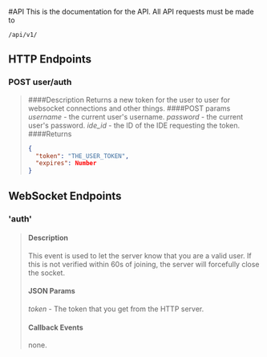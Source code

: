 #API
This is the documentation for the API. All API requests must be made to 
```http
/api/v1/
```

## HTTP Endpoints

### POST user/auth
> ####Description
> Returns a new token for the user to user for websocket connections and other things.
> ####POST params
> _username_ - the current user's username.
> _password_ - the current user's password.
> _ide_id_ - the ID of the IDE requesting the token.
> ####Returns
> ```json
> {
>   "token": "THE_USER_TOKEN",
>   "expires": Number
> }
> ```

## WebSocket Endpoints

### 'auth'
> #### Description
> This event is used to let the server know that you are a valid user. If this is not verified within 60s of joining, the server will forcefully close the socket.
> #### JSON Params
> _token_ - The token that you get from the HTTP server.
> #### Callback Events
> none.